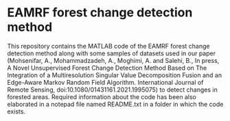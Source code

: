 # EAMRF forest change detection method
This repository contains the MATLAB code of the EAMRF forest change detection method along with some samples of datasets used in our paper (Mohsenifar, A., Mohammadzadeh, A., Moghimi, A. and Salehi, B., In press, A Novel Unsupervised Forest Change Detection Method Based on The Integration of a Multiresolution Singular Value Decomposition Fusion and an Edge-Aware Markov Random Field Algorithm. International Journal of Remote Sensing, doi:10.1080/01431161.2021.1995075) to detect changes in forested areas.
Required information about the code has been also elaborated in a notepad file named README.txt in a folder in which the code exists.

